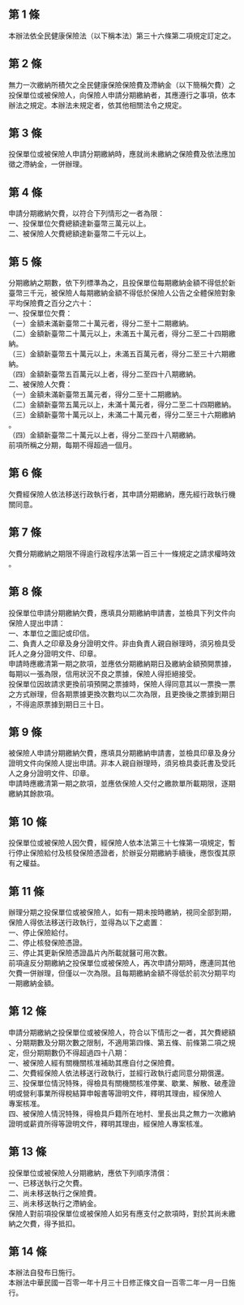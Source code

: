 第 1 條
-------
本辦法依全民健康保險法（以下稱本法）第三十六條第二項規定訂定之。

第 2 條
-------
無力一次繳納所積欠之全民健康保險保險費及滯納金（以下簡稱欠費）之  
投保單位或被保險人，向保險人申請分期繳納者，其應遵行之事項，依本  
辦法之規定。本辦法未規定者，依其他相關法令之規定。

第 3 條
-------
投保單位或被保險人申請分期繳納時，應就尚未繳納之保險費及依法應加  
徵之滯納金，一併辦理。

第 4 條
-------
申請分期繳納欠費，以符合下列情形之一者為限：  
一、投保單位欠費總額達新臺幣三萬元以上。  
二、被保險人欠費總額達新臺幣二千元以上。

第 5 條
-------
分期繳納之期數，依下列標準為之，且投保單位每期繳納金額不得低於新  
臺幣三千元，被保險人每期繳納金額不得低於保險人公告之全體保險對象  
平均保險費之百分之六十：  
一、投保單位欠費：  
（一）金額未滿新臺幣二十萬元者，得分二至十二期繳納。  
（二）金額新臺幣二十萬元以上，未滿五十萬元者，得分二至二十四期繳  
      納。  
（三）金額新臺幣五十萬元以上，未滿五百萬元者，得分二至三十六期繳  
      納。  
（四）金額新臺幣五百萬元以上者，得分二至四十八期繳納。  
二、被保險人欠費：  
（一）金額未滿新臺幣五萬元者，得分二至十二期繳納。  
（二）金額新臺幣五萬元以上，未滿十萬元者，得分二至二十四期繳納。  
（三）金額新臺幣十萬元以上，未滿二十萬元者，得分二至三十六期繳納  
      。  
（四）金額新臺幣二十萬元以上者，得分二至四十八期繳納。  
前項所稱之分期，每期不得超過一個月。

第 6 條
-------
欠費經保險人依法移送行政執行者，其申請分期繳納，應先經行政執行機  
關同意。

第 7 條
-------
欠費分期繳納之期限不得逾行政程序法第一百三十一條規定之請求權時效  
。

第 8 條
-------
投保單位申請分期繳納欠費，應填具分期繳納申請書，並檢具下列文件向  
保險人提出申請：  
一、本單位之圖記或印信。  
二、負責人之印章及身分證明文件。非由負責人親自辦理時，須另檢具受  
    託人之身分證明文件、印章。  
申請時應繳清第一期之款項，並應依分期繳納期日及繳納金額預開票據，  
每期以一張為限，信用狀況不良之票據，保險人得拒絕接受。  
投保單位因故請求更換前項預開之票據時，保險人得同意其以一票換一票  
之方式辦理，但各期票據更換次數均以二次為限，且更換後之票據到期日  
，不得逾原票據到期日三十日。

第 9 條
-------
被保險人申請分期繳納欠費，應填具分期繳納申請書，並檢具印章及身分  
證明文件向保險人提出申請。非本人親自辦理時，須另檢具委託書及受託  
人之身分證明文件、印章。  
申請時應繳清第一期之款項，並應依保險人交付之繳款單所載期限，逐期  
繳納其餘款項。

第 10 條
--------
投保單位或被保險人因欠費，經保險人依本法第三十七條第一項規定，暫  
行停止保險給付及核發保險憑證者，於辦妥分期繳納手續後，應恢復其原  
有之權益。

第 11 條
--------
辦理分期之投保單位或被保險人，如有一期未按時繳納，視同全部到期，  
保險人得依法移送行政執行，並得為以下之處置：  
一、停止保險給付。  
二、停止核發保險憑證。  
三、停止其更新保險憑證晶片內所載就醫可用次數。  
前項違反分期繳納之投保單位或被保險人，再次申請分期時，應連同其他  
欠費一併辦理，但僅以一次為限。且每期繳納金額不得低於前次分期平均  
一期繳納金額。

第 12 條
--------
申請分期繳納之投保單位或被保險人，符合以下情形之一者，其欠費總額  
、分期期數及分期次數之限制，不適用第四條、第五條、前條第二項之規  
定，但分期期數仍不得超過四十八期：  
一、被保險人經有關機關核准補助其應自付之保險費。  
二、欠費經保險人依法移送行政執行，並經行政執行處同意分期償還。  
三、投保單位情況特殊，得檢具有關機關核准停業、歇業、解散、破產證  
    明或營利事業所得稅結算申報書等證明文件，釋明其理由，經保險人  
    專案核准。  
四、被保險人情況特殊，得檢具戶籍所在地村、里長出具之無力一次繳納  
    證明或薪資所得等證明文件，釋明其理由，經保險人專案核准。

第 13 條
--------
投保單位或被保險人分期繳納，應依下列順序清償：  
一、已移送執行之欠費。  
二、尚未移送執行之保險費。  
三、尚未移送執行之滯納金。  
保險人對前項投保單位或被保險人如另有應支付之款項時，對於其尚未繳  
納之欠費，得予抵扣。

第 14 條
--------
本辦法自發布日施行。  
本辦法中華民國一百零一年十月三十日修正條文自一百零二年一月一日施  
行。

